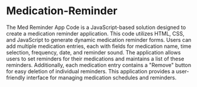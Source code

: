 # Medication-Reminder

The Med Reminder App Code is a JavaScript-based solution designed to create a medication reminder application. This code utilizes HTML, CSS, and JavaScript to generate dynamic medication reminder forms. Users can add multiple medication entries, each with fields for medication name, time selection, frequency, date, and reminder sound. The application allows users to set reminders for their medications and maintains a list of these reminders. Additionally, each medication entry contains a "Remove" button for easy deletion of individual reminders. This application provides a user-friendly interface for managing medication schedules and reminders.
